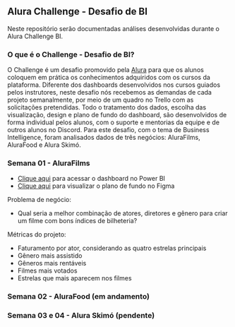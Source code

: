 ## Alura Challenge - Desafio de BI

Neste repositório serão documentadas análises desenvolvidas durante o Alura Challenge BI.

### O que é o Challenge - Desafio de BI?
O Challenge é um desafio promovido pela [Alura](https://www.alura.com.br) para que os alunos coloquem em prática os conhecimentos adquiridos com os cursos da plataforma. Diferente dos dashboards desenvolvidos nos cursos guiados pelos instrutores, neste desafio nós recebemos as demandas de cada projeto semanalmente, por meio de um quadro no Trello com as solicitações pretendidas. Todo o tratamento dos dados, escolha das visualização, design e plano de fundo do dashboard, são desenvolvidos de forma individual pelos alunos, com o suporte e mentorias da equipe e de outros alunos no Discord. Para este desafio, com o tema de Business Intelligence, foram analisados dados de três negócios: AluraFilms, AluraFood e Alura Skimó.

### Semana 01 - AluraFilms
* [Clique aqui](https://app.powerbi.com/view?r=eyJrIjoiNmI2Mzc3OWQtNmY2ZS00NGE0LWE1YzEtNGUyYWZjZWFlOTYwIiwidCI6IjkxODA4YmQwLTVjNmEtNDlkZi05M2RmLWZiNmE3NDBmNTk0ZCIsImMiOjh9) para acessar o dashboard no Power BI
* [Clique aqui](https://www.figma.com/file/zKn2w7zjamRhLpA2qxvd8d/Alura-Filmes?node-id=0%3A1) para visualizar o plano de fundo no Figma

Problema de negócio:
* Qual seria a melhor combinação de atores, diretores e gênero para criar um filme com bons índices de bilheteria? 

Métricas do projeto:
* Faturamento por ator, considerando as quatro estrelas principais
* Gênero mais assistido
* Gêneros mais rentáveis
* Filmes mais votados
* Estrelas que mais aparecem nos filmes

### Semana 02 - AluraFood (em andamento)


### Semana 03 e 04 - Alura Skimó (pendente)

